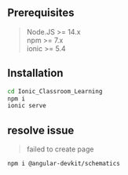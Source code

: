 ## Prerequisites
> Node.JS >= 14.x <br/>
> npm >= 7.x <br/>
> ionic >= 5.4 <br/>

## Installation
```bash
cd Ionic_Classroom_Learning
npm i
ionic serve
```
## resolve issue
> failed to create page
```bash
npm i @angular-devkit/schematics
```
